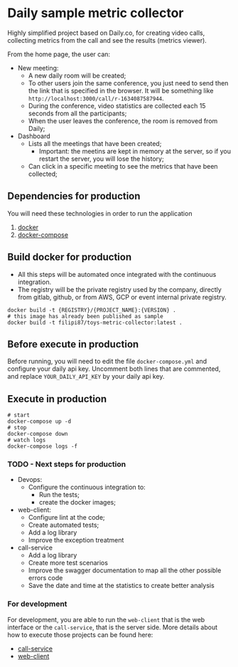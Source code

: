 # Daily sample metric collector

Highly simplified project based on Daily.co, for creating video calls, collecting metrics from the call and see the results (metrics viewer).

From the home page, the user can:
- New meeting:
  - A new daily room will be created;
  - To other users join the same conference, you just need to send then the link that is specified in the browser. It will be something like ```http://localhost:3000/call/r-1634087587944```.
  - During the conference, video statistics are collected each 15 seconds from all the participants;
  - When the user leaves the conference, the room is removed from Daily;
- Dashboard
  - Lists all the meetings that have been created;
    - Important: the meetins are kept in memory at the server, so if you restart the server, you will lose the history;
  - Can click in a specific meeting to see the metrics that have been collected;

## Dependencies for production
You will need these technologies in order to run the application
1. [docker](https://www.docker.com/)
2. [docker-compose](https://docs.docker.com/compose/)

## Build docker for production
- All this steps will be automated once integrated with the continuous integration.
- The registry will be the private registry used by the company, directly from gitlab, github, or from AWS, GCP or event internal private registry.
```
docker build -t {REGISTRY}/{PROJECT_NAME}:{VERSION} .
# this image has already been published as sample
docker build -t filipi87/toys-metric-collector:latest .
```

## Before execute in production
Before running, you will need to edit the file ```docker-compose.yml``` and configure your daily api key. 
Uncomment both lines that are commented, and replace ```YOUR_DAILY_API_KEY``` by your daily api key.

## Execute in production
```
# start
docker-compose up -d
# stop
docker-compose down
# watch logs
docker-compose logs -f
```

### TODO - Next steps for production
- Devops:
  - Configure the continuous integration to:
    - Run the tests;
    - create the docker images;
- web-client:
  - Configure lint at the code;
  - Create automated tests;
  - Add a log library
  - Improve the exception treatment
- call-service
  - Add a log library
  - Create more test scenarios
  - Improve the swagger documentation to map all the other possible errors code
  - Save the date and time at the statistics to create better analysis
  
### For development
For development, you are able to run the ```web-client``` that is the web interface or the ```call-service```, that is the server side.
More details about how to execute those projects can be found here:
- [call-service](call-service/README.md)
- [web-client](web-client/README.md)